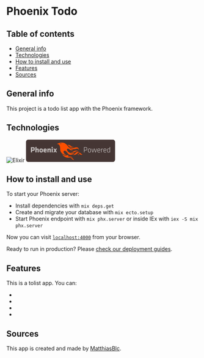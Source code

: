 # Phoenix Todo

## Table of contents

- [General info](#general-info)
- [Technologies](#technologies)
- [How to install and use](#How-to-install-and-use)
- [Features](#features)
- [Sources](#sources)

## General info

This project is a todo list app with the Phoenix framework.

## Technologies

![Elixir](https://img.shields.io/badge/Elixir-4B275F?style=for-the-badge&logo=elixir&logoColor=white)
![Phoenix](https://raw.githubusercontent.com/phoenixframework/media/master/badges/poweredby-phoenix-badge2-05.png)

## How to install and use

To start your Phoenix server:

- Install dependencies with `mix deps.get`
- Create and migrate your database with `mix ecto.setup`
- Start Phoenix endpoint with `mix phx.server` or inside IEx with `iex -S mix phx.server`

Now you can visit [`localhost:4000`](http://localhost:4000) from your browser.

Ready to run in production? Please [check our deployment guides](https://hexdocs.pm/phoenix/deployment.html).

## Features

This is a tolist app.
You can:

-
-
-
-

## Sources

This app is created and made by [MatthiasBlc](https://github.com/MatthiasBlc).
